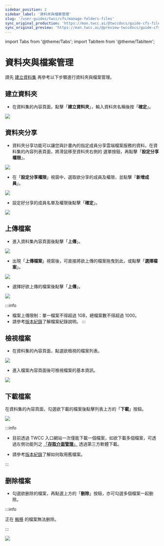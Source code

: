 ```yaml
---
sidebar_position: 2
sidebar_label: '資料夾與檔案管理'
slug: '/user-guides/twcc/cfs/manage-folders-files'
sync_original_production: 'https://man.twcc.ai/@twccdocs/guide-cfs-file-mngmnt-zh' 
sync_original_preview: 'https://man.twcc.ai/@preview-twccdocs/guide-cfs-file-mngmnt-zh'
---
```


import Tabs from '@theme/Tabs';
import TabItem from '@theme/TabItem';

# 資料夾與檔案管理

請先 [建立資料集](/user-guides/twcc/cfs/manage-datasets/create-datasets.md) 再參考以下步驟進行資料夾與檔案管理。

## 建立資料夾

* 在資料集的內容頁面，點擊「**建立資料夾**」，輸入資料夾名稱後按「**確定**」。

![](https://cos.twcc.ai/SYS-MANUAL/uploads/upload_4d7c50abbcc1629f71cc06b8bd196726.png)



## 資料夾分享


* 資料夾分享功能可以讓您與計畫內的指定成員分享雲端檔案服務的資料，在資料集的內容列表頁面，將滑鼠移至資料夾右側的 <i class="fa fa-ellipsis-v fa-20" aria-hidden="true"></i> 選單按鈕，再點擊「**設定分享權限**」。

![](https://cos.twcc.ai/SYS-MANUAL/uploads/upload_63322a92beb09808a9a2817556dabc26.png)

* 在「**設定分享權限**」視窗中，選取欲分享的成員及權限，並點擊「**新增成員**」。

![](https://cos.twcc.ai/SYS-MANUAL/uploads/upload_2b4030f41b160c94e65610100ec40d88.png)


* 設定好分享的成員名單及權限後點擊「**確定**」。

![](https://cos.twcc.ai/SYS-MANUAL/uploads/upload_ba639ac91cbb82e7edb9a2f78861033e.png)



## 上傳檔案


* 進入資料集內容頁面後點擊「**上傳**」。

![](https://cos.twcc.ai/SYS-MANUAL/uploads/upload_7c5a3919dd1162507fc84979d0d4ddcb.png)

* 出現「**上傳檔案**」視窗後，可直接將欲上傳的檔案拖曳到此，或點擊「**選擇檔案**」。

![](https://cos.twcc.ai/SYS-MANUAL/uploads/upload_346a28147323f6a1de7e7ed8d9b76326.png)

* 選擇好欲上傳的檔案後點擊「**上傳**」。

![](https://cos.twcc.ai/SYS-MANUAL/uploads/upload_da7e2753becd4f63436e190f2972e301.png)

:::info

- 檔案上傳限制：單一檔案不得超過 1GB，總檔案數不得超過 1000。
- 請參考[<ins>版本紀錄</ins>](/user-guides/twcc/cfs/manage-datasets/manage-folders-files/metadata-search-versioning.md#版本紀錄)了解檔案紀錄說明。
:::

## 檢視檔案


* 在資料集的內容頁面，點選欲檢視的檔案列表。

![](https://cos.twcc.ai/SYS-MANUAL/uploads/upload_74d721fae45fc1597fff774bea6e48ae.png)

* 進入檔案內容頁面後可檢視檔案的基本資訊。

![](https://cos.twcc.ai/SYS-MANUAL/uploads/upload_86403aa7cfc4a0950d1f3775920be839.png)


## 下載檔案


在資料集的內容頁面，勾選欲下載的檔案後點擊列表上方的「**下載**」按鈕。

![](https://cos.twcc.ai/SYS-MANUAL/uploads/upload_8646437146760e77ce21f2140ebb8a7e.png)

:::info
- 目前透過 TWCC 入口網站一次僅能下載一個檔案，如欲下載多個檔案，可透過左側功能列之 [<ins>「**存取介面管理**」</ins>](/user-guides/twcc/cfs/access-interfaces-hot-files.md) 透過第三方軟體下載。

- 請參考[<ins>版本紀錄</ins>](/user-guides/twcc/cfs/manage-datasets/manage-folders-files/metadata-search-versioning.md#版本紀錄)了解如何取用舊檔案。

:::



## 删除檔案

* 勾選欲删除的檔案，再點選上方的「**刪除**」按鈕，亦可勾選多個檔案一起删除。

:::info

正在 <ins>[搬移](/user-guides/twcc/cfs/manage-datasets/manage-folders-files/move-fetch-files.md)</ins> 的檔案無法删除。

:::

![](https://cos.twcc.ai/SYS-MANUAL/uploads/upload_7eb3cf9fc746f920cc951934310272d8.png)